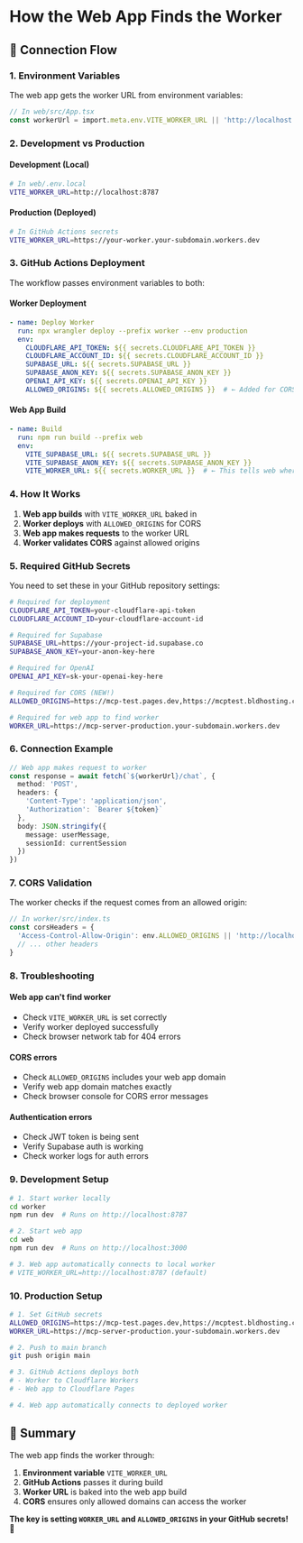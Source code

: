 # How the Web App Finds the Worker

## 🔗 **Connection Flow**

### **1. Environment Variables**
The web app gets the worker URL from environment variables:

```typescript
// In web/src/App.tsx
const workerUrl = import.meta.env.VITE_WORKER_URL || 'http://localhost:8787'
```

### **2. Development vs Production**

#### **Development (Local)**
```bash
# In web/.env.local
VITE_WORKER_URL=http://localhost:8787
```

#### **Production (Deployed)**
```bash
# In GitHub Actions secrets
VITE_WORKER_URL=https://your-worker.your-subdomain.workers.dev
```

### **3. GitHub Actions Deployment**

The workflow passes environment variables to both:

#### **Worker Deployment**
```yaml
- name: Deploy Worker
  run: npx wrangler deploy --prefix worker --env production
  env:
    CLOUDFLARE_API_TOKEN: ${{ secrets.CLOUDFLARE_API_TOKEN }}
    CLOUDFLARE_ACCOUNT_ID: ${{ secrets.CLOUDFLARE_ACCOUNT_ID }}
    SUPABASE_URL: ${{ secrets.SUPABASE_URL }}
    SUPABASE_ANON_KEY: ${{ secrets.SUPABASE_ANON_KEY }}
    OPENAI_API_KEY: ${{ secrets.OPENAI_API_KEY }}
    ALLOWED_ORIGINS: ${{ secrets.ALLOWED_ORIGINS }}  # ← Added for CORS
```

#### **Web App Build**
```yaml
- name: Build
  run: npm run build --prefix web
  env:
    VITE_SUPABASE_URL: ${{ secrets.SUPABASE_URL }}
    VITE_SUPABASE_ANON_KEY: ${{ secrets.SUPABASE_ANON_KEY }}
    VITE_WORKER_URL: ${{ secrets.WORKER_URL }}  # ← This tells web where worker is
```

### **4. How It Works**

1. **Web app builds** with `VITE_WORKER_URL` baked in
2. **Worker deploys** with `ALLOWED_ORIGINS` for CORS
3. **Web app makes requests** to the worker URL
4. **Worker validates CORS** against allowed origins

### **5. Required GitHub Secrets**

You need to set these in your GitHub repository settings:

```bash
# Required for deployment
CLOUDFLARE_API_TOKEN=your-cloudflare-api-token
CLOUDFLARE_ACCOUNT_ID=your-cloudflare-account-id

# Required for Supabase
SUPABASE_URL=https://your-project-id.supabase.co
SUPABASE_ANON_KEY=your-anon-key-here

# Required for OpenAI
OPENAI_API_KEY=sk-your-openai-key-here

# Required for CORS (NEW!)
ALLOWED_ORIGINS=https://mcp-test.pages.dev,https://mcptest.bldhosting.com

# Required for web app to find worker
WORKER_URL=https://mcp-server-production.your-subdomain.workers.dev
```

### **6. Connection Example**

```typescript
// Web app makes request to worker
const response = await fetch(`${workerUrl}/chat`, {
  method: 'POST',
  headers: {
    'Content-Type': 'application/json',
    'Authorization': `Bearer ${token}`
  },
  body: JSON.stringify({
    message: userMessage,
    sessionId: currentSession
  })
})
```

### **7. CORS Validation**

The worker checks if the request comes from an allowed origin:

```typescript
// In worker/src/index.ts
const corsHeaders = {
  'Access-Control-Allow-Origin': env.ALLOWED_ORIGINS || 'http://localhost:3000',
  // ... other headers
}
```

### **8. Troubleshooting**

#### **Web app can't find worker**
- Check `VITE_WORKER_URL` is set correctly
- Verify worker deployed successfully
- Check browser network tab for 404 errors

#### **CORS errors**
- Check `ALLOWED_ORIGINS` includes your web app domain
- Verify web app domain matches exactly
- Check browser console for CORS error messages

#### **Authentication errors**
- Check JWT token is being sent
- Verify Supabase auth is working
- Check worker logs for auth errors

### **9. Development Setup**

```bash
# 1. Start worker locally
cd worker
npm run dev  # Runs on http://localhost:8787

# 2. Start web app
cd web
npm run dev  # Runs on http://localhost:3000

# 3. Web app automatically connects to local worker
# VITE_WORKER_URL=http://localhost:8787 (default)
```

### **10. Production Setup**

```bash
# 1. Set GitHub secrets
ALLOWED_ORIGINS=https://mcp-test.pages.dev,https://mcptest.bldhosting.com
WORKER_URL=https://mcp-server-production.your-subdomain.workers.dev

# 2. Push to main branch
git push origin main

# 3. GitHub Actions deploys both
# - Worker to Cloudflare Workers
# - Web app to Cloudflare Pages

# 4. Web app automatically connects to deployed worker
```

## 🎯 **Summary**

The web app finds the worker through:
1. **Environment variable** `VITE_WORKER_URL` 
2. **GitHub Actions** passes it during build
3. **Worker URL** is baked into the web app build
4. **CORS** ensures only allowed domains can access the worker

**The key is setting `WORKER_URL` and `ALLOWED_ORIGINS` in your GitHub secrets!** 🔑
